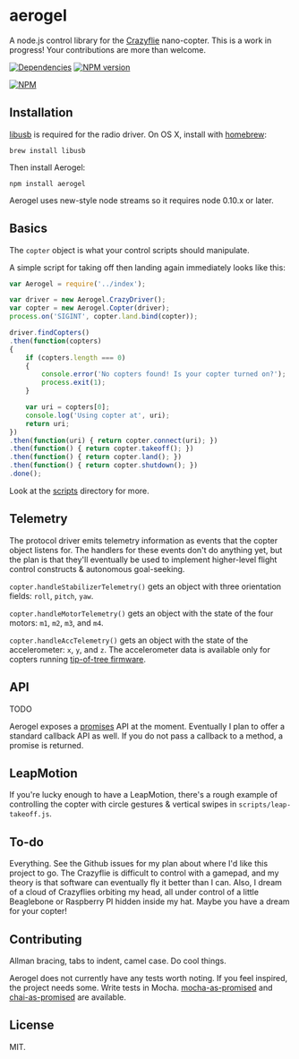 aerogel
=======

A node.js control library for the [Crazyflie](http://wiki.bitcraze.se/projects:crazyflie:userguide:index) nano-copter. This is a work in progress! Your contributions are more than welcome.

[![Dependencies](https://david-dm.org/ceejbot/aerogel.png)](https://david-dm.org/ceejbot/aerogel) [![NPM version](https://badge.fury.io/js/aerogel.png)](http://badge.fury.io/js/aerogel)

[![NPM](https://nodei.co/npm/aerogel.png)](http://nodei.co/npm/aerogel/)

## Installation

[libusb](http://sourceforge.net/projects/libusb/) is required for the radio driver. On OS X, install with [homebrew](http://mxcl.github.io/homebrew/):

`brew install libusb`

Then install Aerogel:

`npm install aerogel`

Aerogel uses new-style node streams so it requires node 0.10.x or later.

## Basics

The `copter` object is what your control scripts should manipulate.

A simple script for taking off then landing again immediately looks like this:

```javascript
var Aerogel = require('../index');

var driver = new Aerogel.CrazyDriver();
var copter = new Aerogel.Copter(driver);
process.on('SIGINT', copter.land.bind(copter));

driver.findCopters()
.then(function(copters)
{
    if (copters.length === 0)
    {
        console.error('No copters found! Is your copter turned on?');
        process.exit(1);
    }

    var uri = copters[0];
    console.log('Using copter at', uri);
    return uri;
})
.then(function(uri) { return copter.connect(uri); })
.then(function() { return copter.takeoff(); })
.then(function() { return copter.land(); })
.then(function() { return copter.shutdown(); })
.done();
```

Look at the [scripts](scripts/) directory for more.

## Telemetry

The protocol driver emits telemetry information as events that the copter object listens for. The handlers for these events don't do anything yet, but the plan is that they'll eventually be used to implement higher-level flight control constructs & autonomous goal-seeking.

`copter.handleStabilizerTelemetry()` gets an object with three orientation fields: `roll`, `pitch`, `yaw`.

`copter.handleMotorTelemetry()` gets an object with the state of the four motors: `m1`, `m2`, `m3`, and `m4`.

`copter.handleAccTelemetry()` gets an object with the state of the accelerometer: `x`, `y`, and `z`. The accelerometer data is available only for copters running [tip-of-tree firmware](https://bitbucket.org/bitcraze/crazyflie-firmware).

## API

TODO

Aerogel exposes a [promises](https://github.com/rkatic/p) API at the moment. Eventually I plan to offer a standard callback API as well. If you do not pass a callback to a method, a promise is returned. 

## LeapMotion

If you're lucky enough to have a LeapMotion, there's a rough example of controlling the copter with circle gestures & vertical swipes in `scripts/leap-takeoff.js`.

## To-do

Everything. See the Github issues for my plan about where I'd like this project to go. The Crazyflie is difficult to control with a gamepad, and my theory is that software can eventually fly it better than I can. Also, I dream of a cloud of Crazyflies orbiting my head, all under control of a little Beaglebone or Raspberry PI hidden inside my hat. Maybe you have a dream for your copter!

## Contributing

Allman bracing, tabs to indent, camel case. Do cool things.

Aerogel does not currently have any tests worth noting. If you feel inspired, the project needs some. Write tests in Mocha. [mocha-as-promised](https://github.com/domenic/mocha-as-promised) and [chai-as-promised](https://github.com/domenic/chai-as-promised/) are available. 

## License

MIT.
